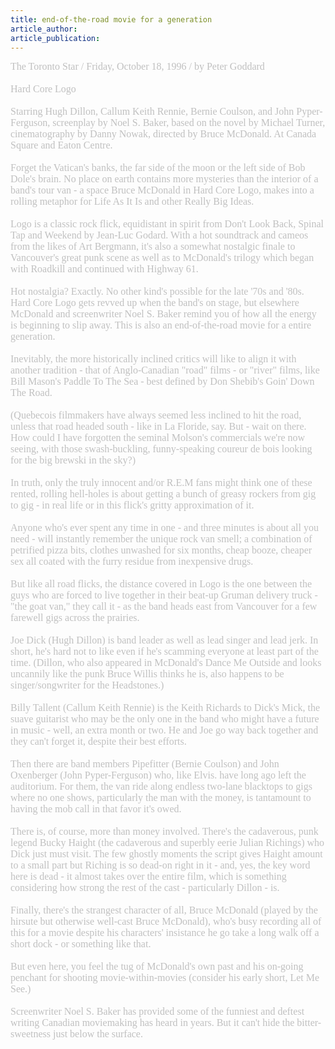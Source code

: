 ```yaml
---
title: end-of-the-road movie for a generation
article_author: 
article_publication: 
---
```

<div><span style="font-size: medium" class="Apple-style-span"><span style="font-family: 'book antiqua', palatino" class="Apple-style-span"><span style="color: #c0c0c0" class="Apple-style-span">The Toronto Star / Friday, October 18, 1996 / by Peter Goddard<br /><br />Hard Core Logo<br /><br />Starring Hugh Dillon, Callum Keith Rennie, Bernie Coulson, and John Pyper-Ferguson, screenplay by Noel S. Baker, based on the novel by Michael Turner, cinematography by Danny Nowak, directed by Bruce McDonald. At Canada Square and Eaton Centre.<br /><br />Forget the Vatican's banks, the far side of the moon or the left side of Bob Dole's brain. No place on earth contains more mysteries than the interior of a band's tour van - a space Bruce McDonald in Hard Core Logo, makes into a rolling metaphor for Life As It Is and other Really Big Ideas.<br /><br />Logo is a classic rock flick, equidistant in spirit from Don't Look Back, Spinal Tap and Weekend by Jean-Luc Godard. With a hot soundtrack and cameos from the likes of Art Bergmann, it's also a somewhat nostalgic finale to Vancouver's great punk scene as well as to McDonald's trilogy which began with Roadkill and continued with Highway 61.<br /><br />Hot nostalgia? Exactly. No other kind's possible for the late '70s and '80s. Hard Core Logo gets revved up when the band's on stage, but elsewhere McDonald and screenwriter Noel S. Baker remind you of how all the energy is beginning to slip away. This is also an end-of-the-road movie for a entire generation.<br /><br />Inevitably, the more historically inclined critics will like to align it with another tradition - that of Anglo-Canadian &quot;road&quot; films - or &quot;river&quot; films, like Bill Mason's Paddle To The Sea - best defined by Don Shebib's Goin' Down The Road.<br /><br />(Quebecois filmmakers have always seemed less inclined to hit the road, unless that road headed south - like in La Floride, say. But - wait on there. How could I have forgotten the seminal Molson's commercials we're now seeing, with those swash-buckling, funny-speaking coureur de bois looking for the big brewski in the sky?)<br /><br />In truth, only the truly innocent and/or R.E.M fans might think one of these rented, rolling hell-holes is about getting a bunch of greasy rockers from gig to gig - in real life or in this flick's gritty approximation of it.<br /><br />Anyone who's ever spent any time in one - and three minutes is about all you need - will instantly remember the unique rock van smell; a combination of petrified pizza bits, clothes unwashed for six months, cheap booze, cheaper sex all coated with the furry residue from inexpensive drugs.<br /><br />But like all road flicks, the distance covered in Logo is the one between the guys who are forced to live together in their beat-up Gruman delivery truck - &quot;the goat van,&quot; they call it - as the band heads east from Vancouver for a few farewell gigs across the prairies.<br /><br />Joe Dick (Hugh Dillon) is band leader as well as lead singer and lead jerk. In short, he's hard not to like even if he's scamming everyone at least part of the time. (Dillon, who also appeared in McDonald's Dance Me Outside and looks uncannily like the punk Bruce Willis thinks he is, also happens to be singer/songwriter for the Headstones.)<br /><br />Billy Tallent (Callum Keith Rennie) is the Keith Richards to Dick's Mick, the suave guitarist who may be the only one in the band who might have a future in music - well, an extra month or two. He and Joe go way back together and they can't forget it, despite their best efforts.<br /><br />Then there are band members Pipefitter (Bernie Coulson) and John Oxenberger (John Pyper-Ferguson) who, like Elvis. have long ago left the auditorium. For them, the van ride along endless two-lane blacktops to gigs where no one shows, particularly the man with the money, is tantamount to having the mob call in that favor it's owed.<br /><br />There is, of course, more than money involved. There's the cadaverous, punk legend Bucky Haight (the cadaverous and superbly eerie Julian Richings) who Dick just must visit. The few ghostly moments the script gives Haight amount to a small part but Riching is so dead-on right in it - and, yes, the key word here is dead - it almost takes over the entire film, which is something considering how strong the rest of the cast - particularly Dillon - is.<br /><br />Finally, there's the strangest character of all, Bruce McDonald (played by the hirsute but otherwise well-cast Bruce McDonald), who's busy recording all of this for a movie despite his characters' insistance he go take a long walk off a short dock - or something like that.<br /><br />But even here, you feel the tug of McDonald's own past and his on-going penchant for shooting movie-within-movies (consider his early short, Let Me See.)<br /><br />Screenwriter Noel S. Baker has provided some of the funniest and deftest writing Canadian moviemaking has heard in years. But it can't hide the bitter-sweetness just below the surface.<br /></span><br /></span></span></div>
